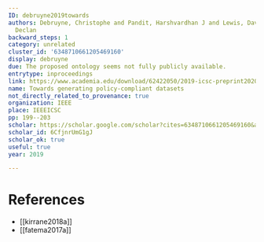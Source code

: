 ```yaml
---
ID: debruyne2019towards
authors: Debruyne, Christophe and Pandit, Harshvardhan J and Lewis, Dave and O'Sullivan,
  Declan
backward_steps: 1
category: unrelated
cluster_id: '6348710661205469160'
display: debruyne
due: The proposed ontology seems not fully publicly available.
entrytype: inproceedings
link: https://www.academia.edu/download/62422050/2019-icsc-preprint20200320-112486-1pitqhq.pdf
name: Towards generating policy-compliant datasets
not_directly_related_to_provenance: true
organization: IEEE
place: IEEEICSC
pp: 199--203
scholar: https://scholar.google.com/scholar?cites=6348710661205469160&as_sdt=2005&sciodt=0,5&hl=en
scholar_id: 6CfjnrUmG1gJ
scholar_ok: true
useful: true
year: 2019

---
```


# References

- [[kirrane2018a]]
- [[fatema2017a]]
